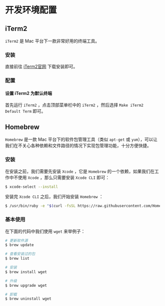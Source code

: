 # 开发环境配置

## iTerm2

`iTerm2` 是 Mac 平台下一款非常好用的终端工具。

### 安装

直接前往 [iTerm2官网](https://www.iterm2.com/) 下载安装即可。

### 配置

#### 设置 iTerm2 为默认终端

首先运行 `iTerm2` ，点击顶部菜单栏中的 `iTerm2` ，然后选择 `Make iTerm2 Default Term` 即可。

## Homebrew

`Homebrew` 是一款 Mac 平台下的软件包管理工具（类似 `apt-get` 或 `yum`），可以让我们在不关心各种依赖和文件路径的情况下实现包管理功能，十分方便快捷。

### 安装

在安装之前，我们需要先安装 `Xcode` ，它是 `Homebrew` 的一个依赖，如果我们在工作中不使用 `Xcode` ，那么只需要安装 `Xcode CLI` 即可：

```bash
$ xcode-select --install
```

安装完 `Xcode CLI` 之后，我们开始安装 `Homebrew` ：

```bash
$ /usr/bin/ruby -e "$(curl -fsSL https://raw.githubusercontent.com/Homebrew/install/master/install)"
```

### 基本使用

在下面的代码中我们使用 `wget` 来举例子：

```bash
# 更新软件源
$ brew update

# 查看安装过的包
$ brew list

# 安装
$ brew install wget

# 升级
$ brew upgrade wget

# 卸载
$ brew uninstall wget
```
